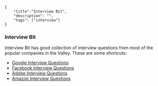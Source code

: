 ```javax-meta
{
    "title":"Interview Bit",
    "description": "",
    "tags": ["interview"]
}
```
### Interview Bit
Interview Bit has good collection of interview questions from most of the popular companies in the Valley. These are some shortcuts:

- [Google Interview Questions](https://www.interviewbit.com/google-interview-questions#questions)
- [Facebook Interview Questions](https://www.interviewbit.com/facebook-interview-questions#questions)
- [Adobe Interview Questions](https://www.interviewbit.com/adobe-interview-questions#questions)
- [Amazon Interview Questions](https://www.interviewbit.com/amazon-interview-questions/#questions)
